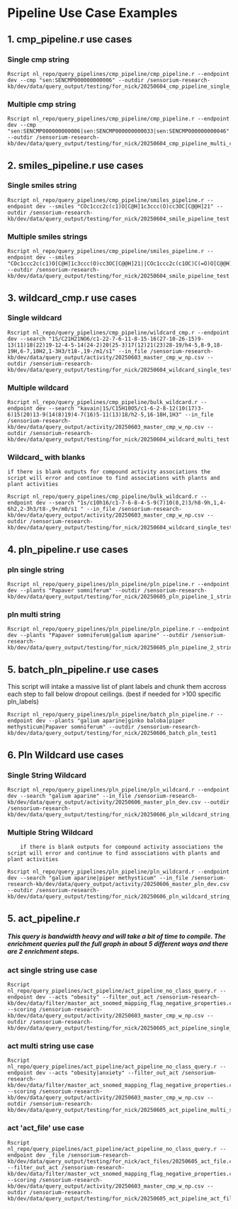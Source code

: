 # Pipeline Use Case Examples

## 1. cmp_pipeline.r use cases

### Single cmp string

```
Rscript nl_repo/query_pipelines/cmp_pipeline/cmp_pipeline.r --endpoint dev --cmp "sen:SENCMP000000000006" --outdir /sensorium-research-kb/dev/data/query_output/testing/for_nick/20250604_cmp_pipeline_single_cmp_test
```
### Multiple cmp string

```
Rscript nl_repo/query_pipelines/cmp_pipeline/cmp_pipeline.r --endpoint dev --cmp "sen:SENCMP000000000006|sen:SENCMP000000000033|sen:SENCMP000000000046" --outdir /sensorium-research-kb/dev/data/query_output/testing/for_nick/20250604_cmp_pipeline_multi_cmp_test
```

## 2. smiles_pipeline.r use cases

### Single smiles string
```
Rscript nl_repo/query_pipelines/cmp_pipeline/smiles_pipeline.r --endpoint dev --smiles "COc1ccc2c(c1)O[C@H]1c3ccc(O)cc3OC[C@@H]21" --outdir /sensorium-research-kb/dev/data/query_output/testing/for_nick/20250604_smile_pipeline_test
```

### Multiple smiles strings
```
Rscript nl_repo/query_pipelines/cmp_pipeline/smiles_pipeline.r --endpoint dev --smiles "COc1ccc2c(c1)O[C@H]1c3ccc(O)cc3OC[C@@H]21||COc1ccc2c(c1OC)C(=O)O[C@@H]2[C@H]1c2c(cc3c(c2OC)OCO3)CCN1C" --outdir /sensorium-research-kb/dev/data/query_output/testing/for_nick/20250604_smile_pipeline_test
```

## 3. wildcard_cmp.r use cases

### Single wildcard

```
Rscript nl_repo/query_pipelines/cmp_pipeline/wildcard_cmp.r --endpoint dev --search "1S/C21H21NO6/c1-22-7-6-11-8-15-16(27-10-26-15)9-13(11)18(22)19-12-4-5-14(24-2)20(25-3)17(12)21(23)28-19/h4-5,8-9,18-19H,6-7,10H2,1-3H3/t18-,19-/m1/s1" --in_file /sensorium-research-kb/dev/data/query_output/activity/20250603_master_cmp_w_np.csv --outdir /sensorium-research-kb/dev/data/query_output/testing/for_nick/20250604_wildcard_single_test  
```
### Multiple wildcard

```
Rscript nl_repo/query_pipelines/cmp_pipeline/bulk_wildcard.r --endpoint dev --search "kavain|1S/C15H10O5/c1-6-2-8-12(10(17)3-6)15(20)13-9(14(8)19)4-7(16)5-11(13)18/h2-5,16-18H,1H3" --in_file /sensorium-research-kb/dev/data/query_output/activity/20250603_master_cmp_w_np.csv --outdir /sensorium-research-kb/dev/data/query_output/testing/for_nick/20250604_wildcard_multi_test 
```

### Wildcard_ with blanks
    if there is blank outputs for compound activity associations the script will error and continue to find associations with plants and plant activities

```
Rscript nl_repo/query_pipelines/cmp_pipeline/bulk_wildcard.r --endpoint dev --search "1s/c10h16/c1-7-6-8-4-5-9(7)10(8,2)3/h8-9h,1,4-6h2,2-3h3/t8-,9+/m0/s1 " --in_file /sensorium-research-kb/dev/data/query_output/activity/20250603_master_cmp_w_np.csv --outdir /sensorium-research-kb/dev/data/query_output/testing/for_nick/20250604_wildcard_single_test_only_cmpact_blanks
```

## 4. pln_pipeline.r use cases

### pln single string

```
Rscript nl_repo/query_pipelines/pln_pipeline/pln_pipeline.r --endpoint dev --plants "Papaver somniferum" --outdir /sensorium-research-kb/dev/data/query_output/testing/for_nick/20250605_pln_pipeline_1_string_test
```

### pln multi string

```
Rscript nl_repo/query_pipelines/pln_pipeline/pln_pipeline.r --endpoint dev --plants "Papaver somniferum|galium aparine" --outdir /sensorium-research-kb/dev/data/query_output/testing/for_nick/20250605_pln_pipeline_2_string_test
```

## 5. batch_pln_pipeline.r use cases

This script will intake a massive list of plant labels and chunk them accross each step to fall below dropout ceilings. (best if needed for >100 specific pln_labels)

```
Rscript nl_repo/query_pipelines/pln_pipeline/batch_pln_pipeline.r --endpoint dev --plants "galium aparine|ginko baloba|piper methysticum|Papaver somniferum" --outdir /sensorium-research-kb/dev/data/query_output/testing/for_nick/20250606_batch_pln_test1
```

## 6. Pln Wildcard use cases

### Single String Wildcard

```
Rscript nl_repo/query_pipelines/pln_pipeline/pln_wildcard.r --endpoint dev --search "galium aparine" --in_file /sensorium-research-kb/dev/data/query_output/activity/20250606_master_pln_dev.csv --outdir /sensorium-research-kb/dev/data/query_output/testing/for_nick/20250606_pln_wildcard_string_input
```

### Multiple String Wildcard
        if there is blank outputs for compound activity associations the script will error and continue to find associations with plants and plant activities

```
Rscript nl_repo/query_pipelines/pln_pipeline/pln_wildcard.r --endpoint dev --search "galium aparine|piper methysticum" --in_file /sensorium-research-kb/dev/data/query_output/activity/20250606_master_pln_dev.csv --outdir /sensorium-research-kb/dev/data/query_output/testing/for_nick/20250606_pln_wildcard_string_input
```

## 5. act_pipeline.r

##### This query is bandwidth heavy and will take a bit of time to compile. The enrichment queries pull the full graph in about 5 different ways and there are 2 enrichment steps.

### act single string use case

```
Rscript nl_repo/query_pipelines/act_pipeline/act_pipeline_no_class_query.r --endpoint dev --acts "obesity" --filter_out_act /sensorium-research-kb/dev/data/filter/master_act_snomed_mapping_flag_negative_properties.csv --scoring /sensorium-research-kb/dev/data/query_output/activity/20250603_master_cmp_w_np.csv --outdir /sensorium-research-kb/dev/data/query_output/testing/for_nick/20250605_act_pipeline_single_string_test
```

### act multi string use case

```
Rscript nl_repo/query_pipelines/act_pipeline/act_pipeline_no_class_query.r --endpoint dev --acts "obesity|anxiety" --filter_out_act /sensorium-research-kb/dev/data/filter/master_act_snomed_mapping_flag_negative_properties.csv --scoring /sensorium-research-kb/dev/data/query_output/activity/20250603_master_cmp_w_np.csv --outdir /sensorium-research-kb/dev/data/query_output/testing/for_nick/20250605_act_pipeline_multi_string_test
```

### act 'act_file' use case

```
Rscript nl_repo/query_pipelines/act_pipeline/act_pipeline_no_class_query.r --endpoint dev _file /sensorium-research-kb/dev/data/query_output/testing/for_nick/act_files/20250605_act_file.csv --filter_out_act /sensorium-research-kb/dev/data/filter/master_vct_snomed_mapping_flag_negative_properties.csv --scoring /sensorium-research-kb/dev/data/query_output/activity/20250603_master_cmp_w_np.csv --outdir /sensorium-research-kb/dev/data/query_output/testing/for_nick/20250605_act_pipeline_act_file_test1
```